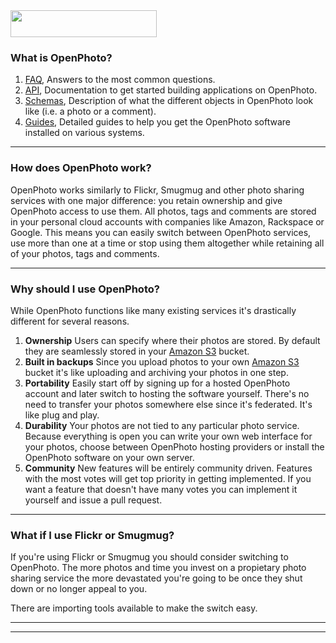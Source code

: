 <img src="frontend/raw/master/files/creative/logo.png" style="width:234px; height:43px; margin:auto;">


### What is OpenPhoto?

1.  [FAQ][faq], Answers to the most common questions.
1.  [API][api], Documentation to get started building applications on OpenPhoto.
1.  [Schemas][schemas], Description of what the different objects in OpenPhoto look like (i.e. a photo or a comment).
1.  [Guides][guides], Detailed guides to help you get the OpenPhoto software installed on various systems.

----------------------------------------

### How does OpenPhoto work?

OpenPhoto works similarly to Flickr, Smugmug and other photo sharing services with one major difference: you retain ownership and give OpenPhoto access to use them.
All photos, tags and comments are stored in your personal cloud accounts with companies like Amazon, Rackspace or Google.
This means you can easily switch between OpenPhoto services, use more than one at a time or stop using them altogether while retaining all of your photos, tags and comments.

----------------------------------------

### Why should I use OpenPhoto?

While OpenPhoto functions like many existing services it's drastically different for several reasons.

1.  **Ownership**
    Users can specify where their photos are stored. By default they are seamlessly stored in your [Amazon S3][s3] bucket.
1.  **Built in backups**
    Since you upload photos to your own [Amazon S3][s3] bucket it's like uploading and archiving your photos in one step.
1.  **Portability**
    Easily start off by signing up for a hosted OpenPhoto account and later switch to hosting the software yourself. There's no need to transfer your photos somewhere else since it's federated. It's like plug and play.
1.  **Durability**
    Your photos are not tied to any particular photo service. Because everything is open you can write your own web interface for your photos, choose between OpenPhoto hosting providers or install the OpenPhoto software on your own server.
1.  **Community**
    New features will be entirely community driven. Features with the most votes will get top priority in getting implemented. If you want a feature that doesn't have many votes you can implement it yourself and issue a pull request.

----------------------------------------

### What if I use Flickr or Smugmug?

If you're using Flickr or Smugmug you should consider switching to OpenPhoto.
The more photos and time you invest on a propietary photo sharing service the more devastated you're going to be once they shut down or no longer appeal to you.

There are importing tools available to make the switch easy.

----------------------------------------

[aws]: http://aws.amazon.com/
[s3]: http://aws.amazon.com/s3/
[simpledb]: http://aws.amazon.com/simpledb/
[api]: https://github.com/openphoto/frontend/blob/master/documentation/api/Api.markdown
[faq]: https://github.com/openphoto/frontend/blob/master/documentation/faq/Faq.markdown
[schemas]: https://github.com/openphoto/frontend/blob/master/documentation/schemas/Schemas.markdown
[guides]: https://github.com/openphoto/frontend/blob/master/documentation/guides/Guides.markdown
---------------------------------------
